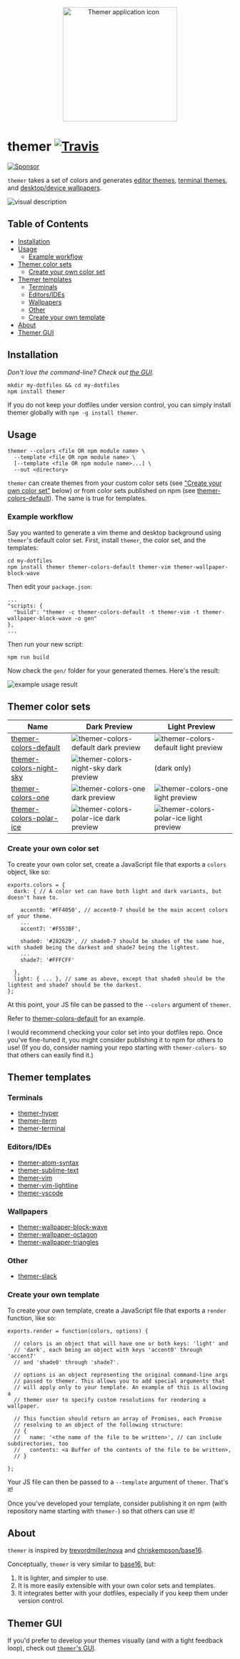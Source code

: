 <p align="center">
  <a href="https://themer.mjswensen.com">
    <img src="icon.png" width="256" height="256" alt="Themer application icon" />
  </a>
</p>

# themer [![Travis](https://img.shields.io/travis/mjswensen/themer.svg)](https://travis-ci.org/mjswensen/themer)

[![Sponsor](https://app.codesponsor.io/embed/hHKoUkX4tpsdAzjvSfNXFb22/mjswensen/themer.svg)](https://app.codesponsor.io/link/hHKoUkX4tpsdAzjvSfNXFb22/mjswensen/themer)

`themer` takes a set of colors and generates [editor themes](#editorsides), [terminal themes](#terminals), and [desktop/device wallpapers](#wallpapers).

![visual description](/assets/themer-description.png)

## Table of Contents

* [Installation](#installation)
* [Usage](#usage)
  * [Example workflow](#example-workflow)
* [Themer color sets](#themer-color-sets)
  * [Create your own color set](#create-your-own-color-set)
* [Themer templates](#themer-templates)
  * [Terminals](#terminals)
  * [Editors/IDEs](#editorsides)
  * [Wallpapers](#wallpapers)
  * [Other](#other)
  * [Create your own template](#create-your-own-template)
* [About](#about)
* [Themer GUI](#themer-gui)

## Installation

_Don't love the command-line? Check out [the GUI](https://github.com/mjswensen/themer-gui)._

    mkdir my-dotfiles && cd my-dotfiles
    npm install themer

If you do not keep your dotfiles under version control, you can simply install themer globally with `npm -g install themer`.

## Usage

    themer --colors <file OR npm module name> \
      --template <file OR npm module name> \
      [--template <file OR npm module name>...] \
      --out <directory>

`themer` can create themes from your custom color sets (see ["Create your own color set"](#create-your-own-color-set) below) or from color sets published on npm (see [themer-colors-default](https://github.com/mjswensen/themer-colors-default)). The same is true for templates.

### Example workflow

Say you wanted to generate a vim theme and desktop background using `themer`'s default color set. First, install `themer`, the color set, and the templates:

    cd my-dotfiles
    npm install themer themer-colors-default themer-vim themer-wallpaper-block-wave

Then edit your `package.json`:

    ...
    "scripts: {
      "build": "themer -c themer-colors-default -t themer-vim -t themer-wallpaper-block-wave -o gen"
    },
    ...

Then run your new script:

    npm run build

Now check the `gen/` folder for your generated themes. Here's the result:

![example usage result](/assets/example-usage.png)

## Themer color sets

| Name | Dark Preview | Light Preview |
| --- | --- | --- |
| [themer-colors-default](https://github.com/mjswensen/themer-colors-default) | ![themer-colors-default dark preview](https://themer.mjswensen.com/color-set-previews/themer-colors-default-dark-full.svg) | ![themer-colors-default light preview](https://themer.mjswensen.com/color-set-previews/themer-colors-default-light-full.svg) |
| [themer-colors-night-sky](https://github.com/mjswensen/themer-colors-night-sky) | ![themer-colors-night-sky dark preview](https://themer.mjswensen.com/color-set-previews/themer-colors-night-sky-dark-full.svg) | (dark only) |
| [themer-colors-one](https://github.com/mjswensen/themer-colors-one) | ![themer-colors-one dark preview](https://themer.mjswensen.com/color-set-previews/themer-colors-one-dark-full.svg) | ![themer-colors-one light preview](https://themer.mjswensen.com/color-set-previews/themer-colors-one-light-full.svg) |
| [themer-colors-polar-ice](https://github.com/mjswensen/themer-colors-polar-ice) | ![themer-colors-polar-ice dark preview](https://themer.mjswensen.com/color-set-previews/themer-colors-polar-ice-dark-full.svg) | ![themer-colors-polar-ice light preview](https://themer.mjswensen.com/color-set-previews/themer-colors-polar-ice-light-full.svg) |

### Create your own color set

To create your own color set, create a JavaScript file that exports a `colors` object, like so:

    exports.colors = {
      dark: { // A color set can have both light and dark variants, but doesn't have to.

        accent0: '#FF4050', // accent0-7 should be the main accent colors of your theme.
        ...
        accent7: '#F553BF',

        shade0: '#282629', // shade0-7 should be shades of the same hue, with shade0 being the darkest and shade7 being the lightest.
        ...
        shade7: '#FFFCFF'

      },
      light: { ... }, // same as above, except that shade0 should be the lightest and shade7 should be the darkest.
    };

At this point, your JS file can be passed to the `--colors` argument of `themer`.

Refer to [themer-colors-default](https://github.com/mjswensen/themer-colors-default) for an example.

I would recommend checking your color set into your dotfiles repo. Once you've fine-tuned it, you might consider publishing it to npm for others to use! (If you do, consider naming your repo starting with `themer-colors-` so that others can easily find it.)

## Themer templates

### Terminals

* [themer-hyper](https://github.com/mjswensen/themer-hyper)
* [themer-iterm](https://github.com/mjswensen/themer-iterm)
* [themer-terminal](https://github.com/mjswensen/themer-terminal)

### Editors/IDEs

* [themer-atom-syntax](https://github.com/mjswensen/themer-atom-syntax)
* [themer-sublime-text](https://github.com/mjswensen/themer-sublime-text)
* [themer-vim](https://github.com/mjswensen/themer-vim)
* [themer-vim-lightline](https://github.com/mjswensen/themer-vim-lightline)
* [themer-vscode](https://github.com/mjswensen/themer-vscode)

### Wallpapers

* [themer-wallpaper-block-wave](https://github.com/mjswensen/themer-wallpaper-block-wave)
* [themer-wallpaper-octagon](https://github.com/mjswensen/themer-wallpaper-octagon)
* [themer-wallpaper-triangles](https://github.com/mjswensen/themer-wallpaper-triangles)

### Other

* [themer-slack](https://github.com/mjswensen/themer-slack)

### Create your own template

To create your own template, create a JavaScript file that exports a `render` function, like so:

    exports.render = function(colors, options) {

      // colors is an object that will have one or both keys: 'light' and
      // 'dark', each being an object with keys 'accent0' through 'accent7'
      // and 'shade0' through 'shade7'.

      // options is an object representing the original command-line args
      // passed to themer. This allows you to add special arguments that
      // will apply only to your template. An example of this is allowing a
      // themer user to specify custom resolutions for rendering a wallpaper.

      // This function should return an array of Promises, each Promise
      // resolving to an object of the following structure:
      // {
      //   name: '<the name of the file to be written>', // can include subdirectories, too
      //   contents: <a Buffer of the contents of the file to be written>,
      // }

    };

Your JS file can then be passed to a `--template` argument of `themer`. That's it!

Once you've developed your template, consider publishing it on npm (with repository name starting with `themer-`) so that others can use it!

## About

`themer` is inspired by [trevordmiller/nova](https://trevordmiller.github.io/nova/) and [chriskempson/base16](http://chriskempson.com/projects/base16/).

Conceptually, `themer` is very similar to [base16](http://chriskempson.com/projects/base16/), but:

1. It is lighter, and simpler to use.
2. It is more easily extensible with your own color sets and templates.
3. It integrates better with your dotfiles, especially if you keep them under version control.

## Themer GUI

If you'd prefer to develop your themes visually (and with a tight feedback loop), check out [`themer`'s GUI](https://github.com/mjswensen/themer-gui).
